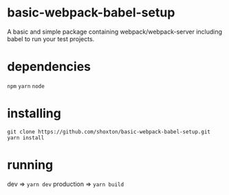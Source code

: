 # basic-webpack-babel-setup
A basic and simple package containing webpack/webpack-server including babel to run your test projects.
# dependencies
`npm`
`yarn`
`node`
# installing
`git clone https://github.com/shoxton/basic-webpack-babel-setup.git`
`yarn install`
# running
dev => `yarn dev`
production => `yarn build`
